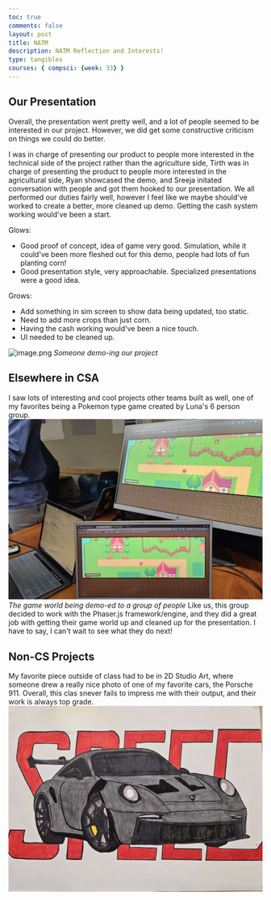 ```yaml
---
toc: true
comments: false
layout: post
title: NATM 
description: NATM Reflection and Interests!
type: tangibles
courses: { compsci: {week: 33} }
---
```


## Our Presentation
Overall, the presentation went pretty well, and a lot of people seemed to be interested in our project. However, we did get some constructive criticism on things we could do better.

I was in charge of presenting our product to people more interested in the technical side of the project rather than the agriculture side, Tirth was in charge of presenting the product to people more interested in the agricultural side, Ryan showcased the demo, and Sreeja initated conversation with people and got them hooked to our presentation. We all performed our duties fairly well, however I feel like we maybe should've worked to create a better, more cleaned up demo. Getting the cash system working would've been a start.

Glows:
- Good proof of concept, idea of game very good. Simulation, while it could've been more fleshed out for this demo, people had lots of fun planting corn!
- Good presentation style, very approachable. Specialized presentations were a good idea.

Grows:
- Add something in sim screen to show data being updated, too static.
- Need to add more crops than just corn.
- Having the cash working would've been a nice touch.
- UI needed to be cleaned up.

![image.png](https://github.com/h4seeb-cmd/CSA-BLOG/blob/main/images/demo!!!.png?raw=true)
*Someone demo-ing our project*

## Elsewhere in CSA
I saw lots of interesting and cool projects other teams built as well, one of my favorites being a Pokemon type game created by Luna's 6 person group.
![image2.png](https://github.com/h4seeb-cmd/CSA-BLOG/blob/main/images/pokemonfornerds.jpg?raw=true)
*The game world being demo-ed to a group of people*
Like us, this group decided to work with the Phaser.js framework/engine, and they did a great job with getting their game world up and cleaned up for the presentation. I have to say, I can't wait to see what they do next!

## Non-CS Projects
My favorite piece outside of class had to be in 2D Studio Art, where someone drew a really nice photo of one of my favorite cars, the Porsche 911. Overall, this clas snever fails to impress me with their output, and their work is always top grade. 
![image.png](https://github.com/h4seeb-cmd/CSA-BLOG/blob/main/images/carIMG1.jpg?raw=true)